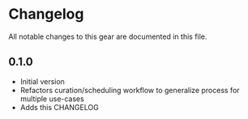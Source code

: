 # Changelog

All notable changes to this gear are documented in this file.

## 0.1.0

* Initial version
* Refactors curation/scheduling workflow to generalize process for multiple use-cases
* Adds this CHANGELOG
